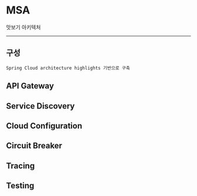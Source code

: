 # MSA

맛보기 아키텍처

---

## 구성

```
Spring Cloud architecture highlights 기반으로 구축
```

## API Gateway

## Service Discovery

## Cloud Configuration

## Circuit Breaker

## Tracing

## Testing
